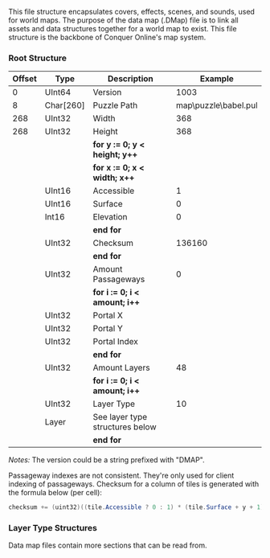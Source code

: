 This file structure encapsulates covers, effects, scenes, and sounds, used for world maps. The purpose of the data map (.DMap) file is to link all assets and data structures together for a world map to exist. This file structure is the backbone of Conquer Online's map system.

### Root Structure

| Offset | Type | Description | Example |
| ------ | ---- | ----------- | ------- |
| 0 | UInt64 | Version | 1003 |
| 8 | Char[260] | Puzzle Path | map\\puzzle\\babel.pul |
| 268 | UInt32 | Width | 368 |
| 268 | UInt32 | Height | 368 |
||| **for y := 0; y < height; y++** |
||| **for x := 0; x < width; x++** |
| | UInt16 | Accessible | 1 |
| | UInt16 | Surface | 0 |
| | Int16 | Elevation | 0 |
||| **end for** |
| | UInt32 | Checksum | 136160 |
||| **end for** |
| | UInt32 | Amount Passageways | 0 |
||| **for i := 0; i < amount; i++** |
| | UInt32 | Portal X | |
| | UInt32 | Portal Y | |
| | UInt32 | Portal Index | |
||| **end for** |
| | UInt32 | Amount Layers | 48 |
||| **for i := 0; i < amount; i++** |
| | UInt32 | Layer Type | 10 |
| | Layer | See layer type structures below | |
||| **end for** |

*Notes:* The version could be a string prefixed with "DMAP". 

Passageway indexes are not consistent. They're only used for client indexing of passageways. Checksum for a column of tiles is generated with the formula below (per cell):
```cs
checksum += (uint32)((tile.Accessible ? 0 : 1) * (tile.Surface + y + 1) + (tile.Elevation + 2) * (tile.Surface + x + 1));
```

### Layer Type Structures
Data map files contain more sections that can be read from. 
